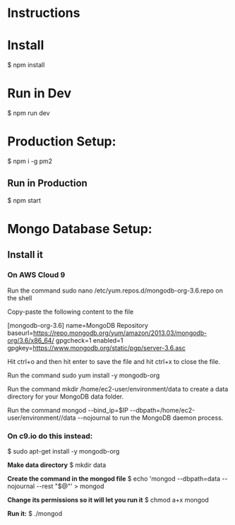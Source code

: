 # Instructions

# Install
$ npm install

# Run in Dev
$ npm run dev

# Production Setup:
$ npm i -g pm2

## Run in Production
$ npm start

# Mongo Database Setup:

## Install it 
### On AWS Cloud 9
Run the command sudo nano /etc/yum.repos.d/mongodb-org-3.6.repo on the shell

Copy-paste the following content to the file

[mongodb-org-3.6]
name=MongoDB Repository
baseurl=https://repo.mongodb.org/yum/amazon/2013.03/mongodb-org/3.6/x86_64/
gpgcheck=1
enabled=1
gpgkey=https://www.mongodb.org/static/pgp/server-3.6.asc

Hit ctrl+o and then hit enter to save the file and hit ctrl+x to close the file.

Run the command sudo yum install -y mongodb-org

Run the command mkdir /home/ec2-user/environment/data to create a data directory for your MongoDB data folder.

Run the command mongod --bind_ip=$IP --dbpath=/home/ec2-user/environment/<FOLDERHERE>/data --nojournal to run the MongoDB daemon process.

### On c9.io do this instead:
$ sudo apt-get install -y mongodb-org

__Make data directory__
$ mkdir data

__Create the command in the mongod file__
$ echo 'mongod --dbpath=data --nojournal --rest "$@"' > mongod

__Change its permissions so it will let you run it__
$ chmod a+x mongod

__Run it:__
$ ./mongod